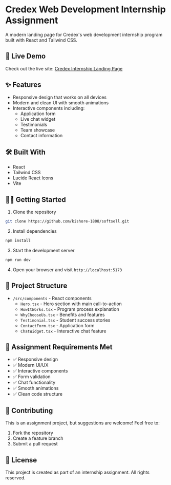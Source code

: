 # Credex Web Development Internship Assignment

A modern landing page for Credex's web development internship program built with React and Tailwind CSS.

## 🚀 Live Demo

Check out the live site: [Credex Internship Landing Page](https://softsell07.vercel.app/)

## ✨ Features

- Responsive design that works on all devices
- Modern and clean UI with smooth animations
- Interactive components including:
  - Application form
  - Live chat widget
  - Testimonials
  - Team showcase
  - Contact information

## 🛠️ Built With

- React
- Tailwind CSS
- Lucide React Icons
- Vite

## 🏃‍♂️ Getting Started

1. Clone the repository
```bash
git clone https://github.com/kishore-1808/softsell.git
```

2. Install dependencies
```bash
npm install
```

3. Start the development server
```bash
npm run dev
```

4. Open your browser and visit `http://localhost:5173`

## 📁 Project Structure

- `/src/components` - React components
  - `Hero.tsx` - Hero section with main call-to-action
  - `HowItWorks.tsx` - Program process explanation
  - `WhyChooseUs.tsx` - Benefits and features
  - `Testimonial.tsx` - Student success stories
  - `ContactForm.tsx` - Application form
  - `ChatWidget.tsx` - Interactive chat feature

## 📝 Assignment Requirements Met

- ✅ Responsive design
- ✅ Modern UI/UX
- ✅ Interactive components
- ✅ Form validation
- ✅ Chat functionality
- ✅ Smooth animations
- ✅ Clean code structure

## 🤝 Contributing

This is an assignment project, but suggestions are welcome! Feel free to:

1. Fork the repository
2. Create a feature branch
3. Submit a pull request

## 📄 License

This project is created as part of an internship assignment. All rights reserved.
